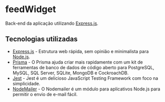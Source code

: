 # feedWidget

Back-end da aplicação utilizando [Express.js](https://expressjs.com/).

## Tecnologias utilizadas

- [Express.js](https://expressjs.com/) - Estrutura web rápida, sem opinião e minimalista para [Node.js](https://nodejs.org/).
- [Prisma](https://www.prisma.io/) - O Prisma ajuda criar mais rapidamente com um kit de ferramentas de banco de dados de código aberto para PostgreSQL, MySQL, SQL Server, SQLite, MongoDB e CockroachDB.
- [Jest](https://jestjs.io/) - Jest é um delicioso JavaScript Testing Framework com foco na simplicidade.
- [NodeMailer](https://nodemailer.com/about/) - O Nodemailer é um módulo para aplicativos Node.js para permitir o envio de e-mail fácil.
